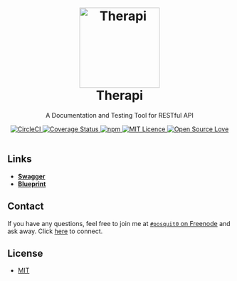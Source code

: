 <h1 align="center">
  <a href="https://github.com/posquit0/therapi" title="Therapi">
    <img alt="Therapi" src="https://avatars3.githubusercontent.com/u/11437969" width="180px" height="180px" />
  </a>
  <br />
  Therapi
</h1>

<p align="center">
  A Documentation and Testing Tool for RESTful API
</p>

<div align="center">
  <a href="https://circleci.com/gh/posquit0/therapi">
    <img alt="CircleCI" src="https://circleci.com/gh/posquit0/therapi.svg?style=shield" />
  </a>
  <a href="https://coveralls.io/github/posquit0/therapi">
    <img src="https://coveralls.io/repos/github/posquit0/therapi/badge.svg" alt='Coverage Status' />
  </a>
  <a href="https://david-dm.org/posquit0/therapi">
    <img alt="npm" src="https://img.shields.io/david/posquit0/therapi.svg?style=flat-square" />
  </a>
  <a href="https://opensource.org/licenses/mit-license.php">
    <img alt="MIT Licence" src="https://badges.frapsoft.com/os/mit/mit.svg?v=103" />
  </a>
  <a href="https://github.com/ellerbrock/open-source-badge/">
    <img alt="Open Source Love" src="https://badges.frapsoft.com/os/v1/open-source.svg?v=103" />
  </a>
</div>

<br />


## <a name="links">Links

- [**Swagger**](http://swagger.io/)
- [**Blueprint**](https://apiblueprint.org/)

## <a name="contact">Contact

If you have any questions, feel free to join me at [`#posquit0` on Freenode](irc://irc.freenode.net/posquit0) and ask away. Click [here](https://kiwiirc.com/client/irc.freenode.net/posquit0) to connect.


## <a name="license">License

- [MIT](https://github.com/posquit0/therapi/blob/master/LICENSE)
